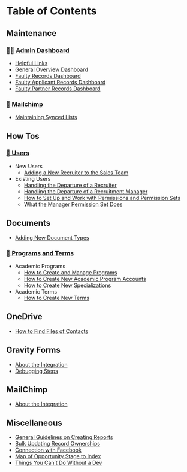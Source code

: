 # Table of Contents

## Maintenance

### [👩‍🏭 Admin Dashboard](maintenance/admin-dashboard/)

* [Helpful Links](maintenance/admin-dashboard/helpful-links-component.md)
* [General Overview Dashboard](maintenance/admin-dashboard/general-overview.md)
* [Faulty Records Dashboard](maintenance/admin-dashboard/faulty-records.md)
* [Faulty Applicant Records Dashboard](maintenance/admin-dashboard/faulty-applicant-records.md)
* [Faulty Partner Records Dashboard](maintenance/admin-dashboard/faulty-partner-records.md)

### [🐒 Mailchimp](mailchimp/)

* [Maintaining Synced Lists](../../marketing/docs/mailchimp-use/maintenance-work/maintaining-synced-lists.md)

## How Tos

### [👥 Users](users/)

* New Users
  * [Adding a New Recruiter to the Sales Team](users/new-users/adding-a-new-recruiter-to-the-sales-team.md)
* Existing Users
  * [Handling the Departure of a Recruiter](users/existing-users/handling-the-departure-of-a-recruiter.md)
  * [Handling the Departure of a Recruitment Manager](users/existing-users/Handling-the-Departure-of-a-Recruitment-Manager.md)
  * [How to Set Up and Work with Permissions and Permission Sets](users/existing-users/how-to-set-up-and-work-with-permissions-and-permission-sets.md)
  * [What the Manager Permission Set Does](users/existing-users/what-the-manager-permission-set-does.md)

## Documents

* [Adding New Document Types](documents/adding-new-document-types.md)

### [🧬 Programs and Terms](programs-and-terms/)

* Academic Programs
  * [How to Create and Manage Programs](programs-and-terms/academic-programs/how-to-create-and-manage-programs.md)
  * [How to Create New Academic Program Accounts](programs-and-terms/academic-programs/how-to-create-new-academic-program-accounts.md)
  * [How to Create New Specializations](programs-and-terms/academic-programs/how-to-create-new-specializations.md)
* Academic Terms
  * [How to Create New Terms](programs-and-terms/academic-terms/how-to-create-new-terms.md)

## OneDrive

* [How to Find Files of Contacts](onedrive/how-to-find-files-of-contacts.md)

## Gravity Forms

* [About the Integration](gravity-forms/about-the-integration.md)
* [Debugging Steps](gravity-forms/debugging-steps.md)

## MailChimp

* [About the Integration](../../marketing/docs/mailchimp-use/salesforce-integration/about-the-integration.md)

## Miscellaneous

* [General Guidelines on Creating Reports](misc/creating-reports-guidelines.md)
* [Bulk Updating Record Ownerships](misc/Bulk-Updating-Record-Ownerships.md)
* [Connection with Facebook](misc/Connection-with-Facebook.md)
* [Map of Opportunity Stage to Index](misc/programs-and-terms/Map-of-Opportunity-Stage-to-Index.md)
* [Things You Can’t Do Without a Dev](misc/dev-only-things.md)
